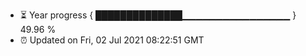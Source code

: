 - ⏳ Year progress { ██████████████▁▁▁▁▁▁▁▁▁▁▁▁▁▁▁▁ } 49.96 %
- ⏰ Updated on Fri, 02 Jul 2021 08:22:51 GMT

